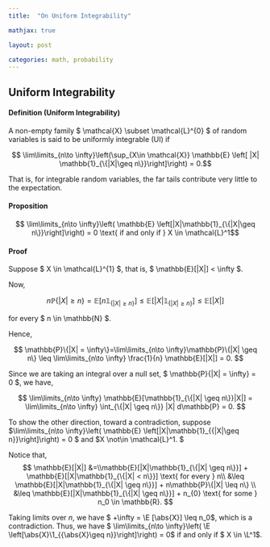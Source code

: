 ```yaml
---
title:  "On Uniform Integrability"

mathjax: true

layout: post

categories: math, probability
---
```


## Uniform Integrability

#### Definition (Uniform Integrability)
A non-empty family $ \mathcal{X} \subset \mathcal{L}^{0} $ of random variables is said to be uniformly integrable (UI) if 

$$ \lim\limits_{n\to \infty}\left(\sup_{X\in \mathcal{X}} \mathbb{E} \left[ |X| \mathbb{1}_{\{|X|\geq n\}}\right]\right) = 0.$$

That is, for integrable random variables, the far tails contribute very little to the expectation. 


#### Proposition

$$ \lim\limits_{n\to \infty}\left( \mathbb{E} \left[|X|\mathbb{1}_{\{|X|\geq n\}}\right]\right) = 0 \text{ if and only if } X \in \mathcal{L}^1$$

#### Proof

Suppose $ X \in \mathcal{L}^{1} $, that is, $ \mathbb{E}[|X|] < \infty $. 

Now, 

$$ n \mathbb{P}\{|X| \geq n\} = \mathbb{E} [n \mathbb{1}_{\{|X| \geq n\}}] \leq \mathbb{E} [|X|\mathbb{1}_{\{|X| \geq n\}}] \leq \mathbb{E}[|X|] $$

for every $ n \in \mathbb{N} $. 


Hence, 

$$ \mathbb{P}\{|X| = \infty\}=\lim\limits_{n\to \infty}\mathbb{P}\{|X| \geq n\} \leq \lim\limits_{n\to \infty} \frac{1}{n} \mathbb{E}[|X|] = 0. $$ 

Since we are taking an integral over a null set, $ \mathbb{P}\{|X| = \infty\} = 0 $, we have, 

$$ \lim\limits_{n\to \infty} \mathbb{E}[\mathbb{1}_{\{|X| \geq n\}}|X|] = \lim\limits_{n\to \infty} \int_{\{|X| \geq n\}} |X| d\mathbb{P} = 0. $$

To show the other direction, toward a contradiction, suppose  $\lim\limits_{n\to \infty}\left( \mathbb{E} \left[|X|\mathbb{1}_{\{|X|\geq n\}}\right]\right) = 0 $ and $X \not\in \mathcal{L}^1. $

Notice that,
$$ 
    \mathbb{E}[|X|]
    &=\\mathbb{E}[|X|\mathbb{1}_{\{|X| \geq n\}}] +  \mathbb{E}[|X|\mathbb{1}_{\{|X| < n\}}] \text{ for every } n\\
    &\leq \mathbb{E}[|X|\mathbb{1}_{\{|X| \geq n\}}] + n\mathbb{P}\{|X| \leq n\} \\
    &\leq \mathbb{E}[|X|\mathbb{1}_{\{|X| \geq n\}}] + n_{0} \text{ for some } n_0 \in \mathbb{R}.
$$

Taking limits over $n$, we have $ +\infty = \E [\abs{X}] \leq n_0$, which is a contradiction. Thus, we have $ \lim\limits_{n\to \infty}\left( \E \left[\abs{X}\1_{\{\abs{X}\geq n\}}\right]\right) = 0$ if and only if $ X \in \L^1$.
